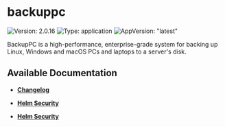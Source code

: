 # backuppc

![Version: 2.0.16](https://img.shields.io/badge/Version-2.0.16-informational?style=flat-square) ![Type: application](https://img.shields.io/badge/Type-application-informational?style=flat-square) ![AppVersion: "latest"](https://img.shields.io/badge/AppVersion-"latest"-informational?style=flat-square)

BackupPC is a high-performance, enterprise-grade system for backing up Linux, Windows and macOS PCs and laptops to a server's disk.

## Available Documentation

- [**Changelog**](CHANGELOG)

- [**Helm Security**](container-security)

- [**Helm Security**](helm-security)

